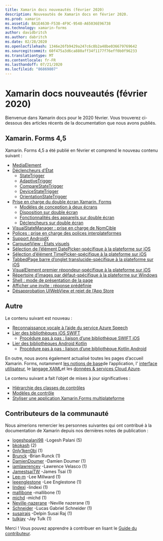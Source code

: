 ```yaml
---
title: Xamarin docs nouveautés (février 2020)
description: Nouveautés de Xamarin docs en février 2020.
ms.prod: xamarin
ms.assetid: BA1E4630-F538-4F9C-9548-A65036E96738
ms.technology: xamarin-forms
author: davidbritch
ms.author: dabritch
ms.date: 02/28/2020
ms.openlocfilehash: 1346e26fb9429a247c6c8b2a48be036679769642
ms.sourcegitcommit: 60f475a3d6ca880aff34f1177f76eff0b0f96233
ms.translationtype: MT
ms.contentlocale: fr-FR
ms.lasthandoff: 07/21/2020
ms.locfileid: "86869807"
---
```

# <a name="xamarin-docs-whats-new-february-2020"></a>Xamarin docs nouveautés (février 2020)

Bienvenue dans Xamarin docs pour le 2020 février. Vous trouverez ci-dessous des articles récents de la documentation que nous avons publiés.

## <a name="xamarinforms-45"></a>Xamarin. Forms 4,5

Xamarin. Forms 4,5 a été publié en février et comprend le nouveau contenu suivant :

- [MediaElement](~/xamarin-forms/user-interface/mediaelement.md)
- [Déclencheurs d’État](~/xamarin-forms/app-fundamentals/triggers.md#state-triggers)
  - [StateTrigger](~/xamarin-forms/app-fundamentals/triggers.md#state-trigger)
  - [AdaptiveTrigger](~/xamarin-forms/app-fundamentals/triggers.md#adaptive-trigger)
  - [CompareStateTrigger](~/xamarin-forms/app-fundamentals/triggers.md#compare-state-trigger)
  - [DeviceStateTrigger](~/xamarin-forms/app-fundamentals/triggers.md#device-state-trigger)
  - [OrientationStateTrigger](~/xamarin-forms/app-fundamentals/triggers.md#orientation-state-trigger)
- [Prise en charge du double écran Xamarin. Forms](~/xamarin-forms/app-fundamentals/dual-screen/index.md)
  - [Modèles de conception à deux écrans](~/xamarin-forms/app-fundamentals/dual-screen/design-patterns.md)
  - [Disposition sur double écran](~/xamarin-forms/app-fundamentals/dual-screen/twopaneview.md)
  - [Fonctionnalités des appareils sur double écran](~/xamarin-forms/app-fundamentals/dual-screen/dual-screen-info.md)
  - [Déclencheurs sur double écran](~/xamarin-forms/app-fundamentals/dual-screen/triggers.md)  
- [VisualStateManager : prise en charge de NomCible](~/xamarin-forms/user-interface/visual-state-manager.md#set-state-on-multiple-elements)
- [Polices : prise en charge des polices interplateformes](~/xamarin-forms/user-interface/text/fonts.md#use-a-custom-font)
- [Support AndroidX](~/xamarin-forms/platform/android/androidx-migration.md)
- [CarouselView : États visuels](~/xamarin-forms/user-interface/carouselview/interaction.md#define-visual-states)
- [Sélection de l’élément DatePicker-spécifique à la plateforme sur iOS](~/xamarin-forms/platform/ios/datepicker-selection.md)
- [Sélection d’élément TimePicker-spécifique à la plateforme sur iOS](~/xamarin-forms/platform/ios/timepicker-selection.md)
- [TabbedPage barre d’onglet translucide-spécifique à la plateforme sur iOS](~/xamarin-forms/platform/ios/tabbedpage-translucent-tabbar.md)
- [VisualElement premier répondeur-spécifique à la plateforme sur iOS](~/xamarin-forms/platform/ios/visualelement-first-responder.md)
- [Répertoire d’images par défaut-spécifique à la plateforme sur Windows](~/xamarin-forms/platform/windows/default-image-directory.md)
- [Shell : mode de présentation de la page](~/xamarin-forms/app-fundamentals/shell/configuration.md#set-page-presentation-mode)
- [Afficher une invite : réponse prédéfinie](~/xamarin-forms/user-interface/pop-ups.md#display-a-prompt)
- [Désapprobation UIWebView et rejet de l’App Store](~/xamarin-forms/user-interface/webview.md#uiwebview-deprecation-and-app-store-rejection-itms-90809)

## <a name="other"></a>Autre

Le contenu suivant est nouveau :

- [Reconnaissance vocale à l’aide du service Azure Speech](~/xamarin-forms/data-cloud/azure-cognitive-services/speech-recognition.md)
- [Lier des bibliothèques iOS SWIFT](~/ios/platform/binding-swift/index.md)
  - [Procédure pas à pas : liaison d’une bibliothèque SWIFT iOS](~/ios/platform/binding-swift/walkthrough.md)
- [Lier des bibliothèques Android Kotlin](~/android/platform/binding-kotlin-library/index.md)
  - [Procédure pas à pas : liaison d’une bibliothèque Kotlin Android](~/android/platform/binding-kotlin-library/walkthrough.md)

En outre, nous avons également actualisé toutes les pages d’accueil Xamarin. Forms, notamment [les notions de base](~/xamarin-forms/app-fundamentals/index.yml)de l’application, l' [interface utilisateur](~/xamarin-forms/user-interface/index.yml), le [langage XAML](~/xamarin-forms/xaml/index.yml)et les [données & services Cloud Azure](~/xamarin-forms/data-cloud/index.yml).

Le contenu suivant a fait l’objet de mises à jour significatives :

- [Hiérarchie des classes de contrôles](~/xamarin-forms/internals/class-hierarchy.md)
- [Modèles de contrôle](~/xamarin-forms/app-fundamentals/templates/control-template.md)
- [Styliser une application Xamarin.Forms multiplateforme](~/get-started/quickstarts/styling.md)

## <a name="community-contributors"></a>Contributeurs de la communauté

Nous aimerions remercier les personnes suivantes qui ont contribué à la documentation de Xamarin depuis nos dernières notes de publication :

- [logeshpalani98](https://github.com/logeshpalani98) -Logesh Palani (5)
- [bkokash](https://github.com/bkokash) (2)
- [0nly1ken0bi](https://github.com/0nly1ken0bi) (1)
- [Brunck](https://github.com/brunck) -Brian Runck (1)
- [DamienDoumer](https://github.com/DamienDoumer) -Damien Doumer (1)
- [iamlawrencev](https://github.com/iamlawrencev) -Lawrence Velasco (1)
- [JamestsaiTW](https://github.com/JamestsaiTW) -James Tsai (1)
- [Lee-m](https://github.com/lee-m) -Lee Millward (1)
- [leeenglestone](https://github.com/leeenglestone) -Lee Englestone (1)
- [lindexi](https://github.com/lindexi) -lindexi (1)
- [mallibone](https://github.com/mallibone) -mallibone (1)
- [michd](https://github.com/michd) -michd (1)
- [Neville-nazerane](https://github.com/neville-nazerane) -Neville nazerane (1)
- [Schneider](https://github.com/schneiderl) -Lucas Gabriel Schneider (1)
- [susairajs](https://github.com/susairajs) -Delpin Susai Raj (1)
- [tulkjay](https://github.com/tulkjay) -Jay Tulk (1)

Merci ! Vous pouvez apprendre à contribuer en lisant le [Guide du contributeur](https://github.com/MicrosoftDocs/xamarin-docs/blob/live/CONTRIBUTING.md).
